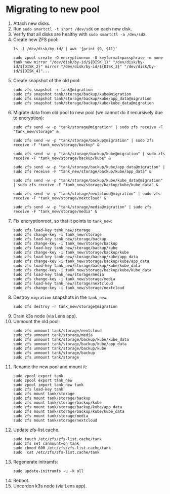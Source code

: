 # Migrating to new pool
1. Attach new disks.
2. Run `sudo smartctl -t short /dev/sdX` on each new disk.
3. Verify that all disks are healthy with `sudo smartctl -a /dev/sdX`.
4. Create new ZFS pool:
   ```
   ls -l /dev/disk/by-id/ | awk '{print $9, $11}'

   sudo zpool create -O encryption=on -O keyformat=passphrase -m none tank_new mirror "/dev/disk/by-id/${DISK_1}" "/dev/disk/by-id/${DISK_2}" mirror "/dev/disk/by-id/${DISK_3}" "/dev/disk/by-id/${DISK_4}"...
   ```
5. Create snapshot of the old pool:
   ```
   sudo zfs snapshot -r tank@migration
   sudo zfs snapshot tank/storage/backup/kube@migration
   sudo zfs snapshot tank/storage/backup/kube/app_data@migration
   sudo zfs snapshot tank/storage/backup/kube/kube_data@migration
   ```
6. Migrate data from old pool to new pool (we cannot do it recursively due to encryption):
   ```
   sudo zfs send -w -p "tank/storage@migration" | sudo zfs receive -F "tank_new/storage" &

   sudo zfs send -w -p "tank/storage/backup@migration" | sudo zfs receive -F "tank_new/storage/backup" &

   sudo zfs send -w -p "tank/storage/backup/kube@migration" | sudo zfs receive -F "tank_new/storage/backup/kube" &

   sudo zfs send -w -p "tank/storage/backup/kube/app_data@migration" | sudo zfs receive -F "tank_new/storage/backup/kube/app_data" &

   sudo zfs send -w -p "tank/storage/backup/kube/kube_data@migration" | sudo zfs receive -F "tank_new/storage/backup/kube/kube_data" &

   sudo zfs send -w -p "tank/storage/nextcloud@migration" | sudo zfs receive -F "tank_new/storage/nextcloud" &

   sudo zfs send -w -p "tank/storage/media@migration" | sudo zfs receive -F "tank_new/storage/media" &
   ```
7. Fix encryptionroot, so that it points to `tank_new`:
   ```
   sudo zfs load-key tank_new/storage
   sudo zfs change-key -i tank_new/storage
   sudo zfs load-key tank_new/storage/backup
   sudo zfs change-key -i tank_new/storage/backup
   sudo zfs load-key tank_new/storage/backup/kube
   sudo zfs change-key -i tank_new/storage/backup/kube
   sudo zfs load-key tank_new/storage/backup/kube/app_data
   sudo zfs change-key -i tank_new/storage/backup/kube/app_data
   sudo zfs load-key tank_new/storage/backup/kube/kube_data
   sudo zfs change-key -i tank_new/storage/backup/kube/kube_data
   sudo zfs load-key tank_new/storage/media
   sudo zfs change-key -i tank_new/storage/media
   sudo zfs load-key tank_new/storage/nextcloud
   sudo zfs change-key -i tank_new/storage/nextcloud
   ```
8. Destroy `migration` snapshots in the `tank_new`:
   ```
   sudo zfs destroy -r tank_new/storage@migration
   ```
9. Drain k3s node (via Lens app).
10. Unmount the old pool:
    ```
    sudo zfs unmount tank/storage/nextcloud
    sudo zfs unmount tank/storage/media
    sudo zfs unmount tank/storage/backup/kube/kube_data
    sudo zfs unmount tank/storage/backup/kube/app_data
    sudo zfs unmount tank/storage/backup/kube
    sudo zfs unmount tank/storage/backup
    sudo zfs unmount tank/storage
    ```
11. Rename the new pool and mount it:
    ```
    sudo zpool export tank
    sudo zpool export tank_new
    sudo zpool import tank_new tank
    sudo zfs load-key tank
    sudo zfs mount tank/storage
    sudo zfs mount tank/storage/backup
    sudo zfs mount tank/storage/backup/kube
    sudo zfs mount tank/storage/backup/kube/app_data
    sudo zfs mount tank/storage/backup/kube/kube_data
    sudo zfs mount tank/storage/media
    sudo zfs mount tank/storage/nextcloud
    ```
12. Update zfs-list.cache.
    ```
    sudo touch /etc/zfs/zfs-list.cache/tank
    sudo zfs set canmount=on tank
    sudo chmod 600 /etc/zfs/zfs-list.cache/tank
    sudo  cat /etc/zfs/zfs-list.cache/tank
    ```
13. Regenerate initramfs:
    ```
    sudo update-initramfs -u -k all
    ```
14. Reboot.
15. Uncordon k3s node (via Lens app).

